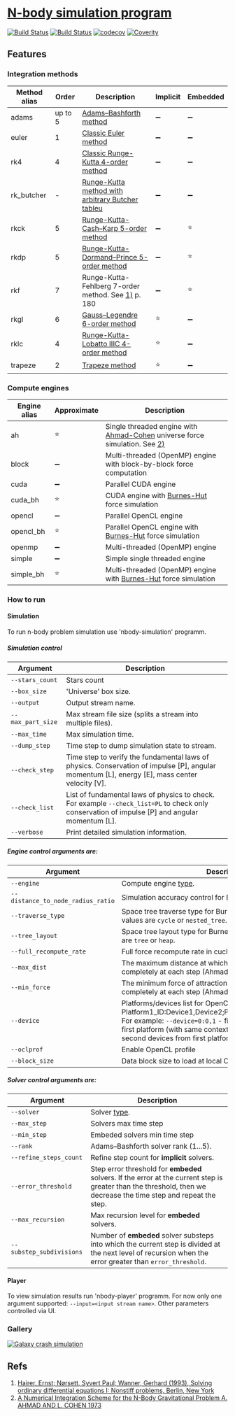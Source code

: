 # [N-body simulation program](https://en.wikipedia.org/wiki/N-body_simulation)
[![Build Status](https://travis-ci.org/drons/nbody.svg?branch=master)](https://travis-ci.org/drons/nbody)
[![Build Status](https://ci.appveyor.com/api/projects/status/vvttxq12cd39e81g/branch/master?svg=true)](https://ci.appveyor.com/project/drons/nbody/branch/master)
[![codecov](https://codecov.io/gh/drons/nbody/branch/master/graph/badge.svg)](https://codecov.io/gh/drons/nbody)
[![Coverity](https://scan.coverity.com/projects/9436/badge.svg)](https://scan.coverity.com/projects/drons-nbody)


## Features
### Integration methods
Method alias | Order | Description | Implicit | Embedded
-------------|-------|-------------|----------|----------
adams | up to 5 | [Adams–Bashforth method](https://en.wikipedia.org/wiki/Linear_multistep_method#Adams%E2%80%93Bashforth_methods) |  :heavy_minus_sign: |  :heavy_minus_sign:
euler | 1 | [Classic Euler method](https://en.wikipedia.org/wiki/Euler_method) |  :heavy_minus_sign: |  :heavy_minus_sign:
rk4 | 4 | [Classic Runge-Kutta 4-order method](https://en.wikipedia.org/wiki/List_of_Runge%E2%80%93Kutta_methods#Classic_fourth-order_method) |  :heavy_minus_sign: |  :heavy_minus_sign:
rk_butcher | - | [Runge-Kutta method with arbitrary Butcher tableu](https://en.wikipedia.org/wiki/Runge%E2%80%93Kutta_methods) |  :heavy_minus_sign: |  :heavy_minus_sign:
rkck | 5 | [Runge-Kutta-Cash–Karp 5-order method](https://en.wikipedia.org/wiki/Cash%E2%80%93Karp_method) |  :heavy_minus_sign: |  :star:
rkdp | 5 | [Runge-Kutta-Dormand–Prince 5-order method](https://en.wikipedia.org/wiki/Dormand%E2%80%93Prince_method) |  :heavy_minus_sign: |  :star:
rkf | 7 | Runge-Kutta-Fehlberg 7-order method. See [1)](README.md#refs) p. 180 |  :heavy_minus_sign: |  :star:
rkgl | 6 | [Gauss–Legendre 6-order method](https://en.wikipedia.org/wiki/List_of_Runge%E2%80%93Kutta_methods#Gauss%E2%80%93Legendre_methods) |  :star: |  :heavy_minus_sign:
rklc | 4 | [Runge-Kutta-Lobatto IIIC 4-order method](https://en.wikipedia.org/wiki/List_of_Runge%E2%80%93Kutta_methods#Lobatto_IIIC_methods) |  :star: |  :heavy_minus_sign:
trapeze | 2 | [Trapeze method](https://en.wikipedia.org/wiki/Runge%E2%80%93Kutta_methods) |  :star: |  :heavy_minus_sign:


### Compute engines
Engine alias | Approximate | Description
-------------|-------------|-------------
ah | :star:  | Single threaded engine with [Ahmad-Cohen](https://www.astronomyclub.xyz/time-steps/ahmadcohen-method.html) universe force simulation. See [2)](README.md#refs)
block |  :heavy_minus_sign: | Multi-threaded (OpenMP) engine with block-by-block force computation
cuda | :heavy_minus_sign:  | Parallel CUDA engine
cuda_bh | :star:  | CUDA engine with [Burnes-Hut](https://en.wikipedia.org/wiki/Barnes%E2%80%93Hut_simulation) force simulation
opencl |  :heavy_minus_sign:  | Parallel OpenCL engine
opencl_bh |  :star:  | Parallel OpenCL engine with [Burnes-Hut](https://en.wikipedia.org/wiki/Barnes%E2%80%93Hut_simulation) force simulation
openmp |  :heavy_minus_sign:  | Multi-threaded (OpenMP) engine
simple |  :heavy_minus_sign:  | Simple single threaded engine
simple_bh |  :star:  | Multi-threaded (OpenMP) engine with [Burnes-Hut](https://en.wikipedia.org/wiki/Barnes%E2%80%93Hut_simulation) force simulation

### How to run
#### Simulation
To run n-body problem simulation use 'nbody-simulation' programm.

##### Simulation control
Argument | Description
---------|-------------
`--stars_count` | Stars count
`--box_size` | 'Universe' box size.
`--output` | Output stream name.
`--max_part_size` | Max stream file size (splits a stream into multiple files).
`--max_time` | Max simulation time.
`--dump_step` | Time step to dump simulation state to stream.
`--check_step` | Time step to verify the fundamental laws of physics. Conservation of impulse [P], angular momentum [L], energy [E], mass center velocity [V].
`--check_list` | List of fundamental laws of physics to check. For example `--check_list=PL` to check only conservation of impulse [P] and angular momentum [L].
`--verbose` | Print detailed simulation information.

##### Engine control arguments are:

Argument | Description
---------|-------------
`--engine` | Compute engine [type](#compute-engines).
`--distance_to_node_radius_ratio` | Simulation accuracy control for Burnes-Hut engines.
`--traverse_type` | Space tree traverse type for Burnes-Hut engine. Possible values are `cycle` or `nested_tree`.
`--tree_layout` | Space tree layout type for Burnes-Hut engine. Possible values are `tree` or `heap`.
`--full_recompute_rate` | Full force recompute rate in cucles (Ahmad-Cohen engine).
`--max_dist` | The maximum distance at which the force is calculated completely at each step  (Ahmad-Cohen engine).
`--min_force` | The minimum force of attraction at which it is calculated completely at each step (Ahmad-Cohen engine).
`--device` | Platforms/devices list for OpenCL based engines. Format: Platform1_ID:Device1,Device2;Platform2_ID:Device1,Device2... For example:  `--device=0:0,1` - first and second devices from first platform (with same context), `--device=0:0;0:1` - first and second devices from first platform (with separate contexts)
`--oclprof` | Enable OpenCL profile
`--block_size` | Data block size to load at local OpenCL/CUDA memory

##### Solver control arguments are:

Argument | Description
---------|-------------
`--solver` | Solver [type](#integration-methods).
`--max_step`| Solvers max time step
`--min_step`| Embeded solvers min time step
`--rank`   | Adams–Bashforth solver rank (1...5).
`--refine_steps_count` | Refine step count for __implicit__ solvers.
`--error_threshold` | Step error threshold for __embeded__ solvers. If the error at the current step is greater than the threshold, then we decrease the time step and repeat the step.
`--max_recursion`   | Max recursion level for __embeded__ solvers.
`--substep_subdivisions` | Number of __embeded__ solver substeps into which the current step is divided at the next level of recursion when the error greater than `error_threshold`.

#### Player
To view simulation results run 'nbody-player' programm.
For now only one argument supported: `--input=<input stream name>`.
Other parameters controlled via UI.

### Gallery

[![Galaxy crash simulation](http://img.youtube.com/vi/AYzgTC0qqV0/0.jpg)](https://www.youtube.com/watch?v=AYzgTC0qqV0 "Galaxy crash simulation")


## Refs
1) [Hairer, Ernst; Nørsett, Syvert Paul; Wanner, Gerhard (1993), Solving ordinary differential equations I: Nonstiff problems, Berlin, New York](http://www.hds.bme.hu/~fhegedus/00%20-%20Numerics/B1993%20Solving%20Ordinary%20Differential%20Equations%20I%20-%20Nonstiff%20Problems.pdf)
2) [A Numerical Integration Scheme  for the N-Body Gravitational Problem	A. AHMAD AND L. COHEN 1973](https://courses.physics.ucsd.edu/2016/Winter/physics141/Lectures/Lecture8/AhmadCohen.pdf)
